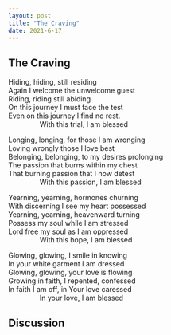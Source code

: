 ```yaml
---
layout: post
title: "The Craving"
date: 2021-6-17
---
```


## The Craving

Hiding, hiding, still residing  
Again I welcome the unwelcome guest  
Riding, riding still abiding  
On this journey I must face the test  
Even on this journey I find no rest.  
&nbsp;&nbsp;&nbsp;&nbsp;&nbsp;&nbsp;&nbsp;&nbsp;&nbsp;&nbsp;&nbsp;&nbsp;&nbsp;&nbsp;&nbsp;&nbsp;With this trial, I am blessed

Longing, longing, for those I am wronging  
Loving wrongly those I love best  
Belonging, belonging, to my desires prolonging  
The passion that burns within my chest  
That burning passion that I now detest  
&nbsp;&nbsp;&nbsp;&nbsp;&nbsp;&nbsp;&nbsp;&nbsp;&nbsp;&nbsp;&nbsp;&nbsp;&nbsp;&nbsp;&nbsp;&nbsp;With this passion, I am blessed

Yearning, yearning, hormones churning  
With discerning I see my heart possessed  
Yearning, yearning, heavenward turning  
Possess my soul while I am stressed  
Lord free my soul as I am oppressed  
&nbsp;&nbsp;&nbsp;&nbsp;&nbsp;&nbsp;&nbsp;&nbsp;&nbsp;&nbsp;&nbsp;&nbsp;&nbsp;&nbsp;&nbsp;&nbsp;With this hope, I am blessed

Glowing, glowing, I smile in knowing  
In your white garment I am dressed  
Glowing, glowing, your love is flowing  
Growing in faith, I repented, confessed  
In faith I am off, in Your love caressed  
&nbsp;&nbsp;&nbsp;&nbsp;&nbsp;&nbsp;&nbsp;&nbsp;&nbsp;&nbsp;&nbsp;&nbsp;&nbsp;&nbsp;&nbsp;&nbsp;In your love, I am blessed

## Discussion

